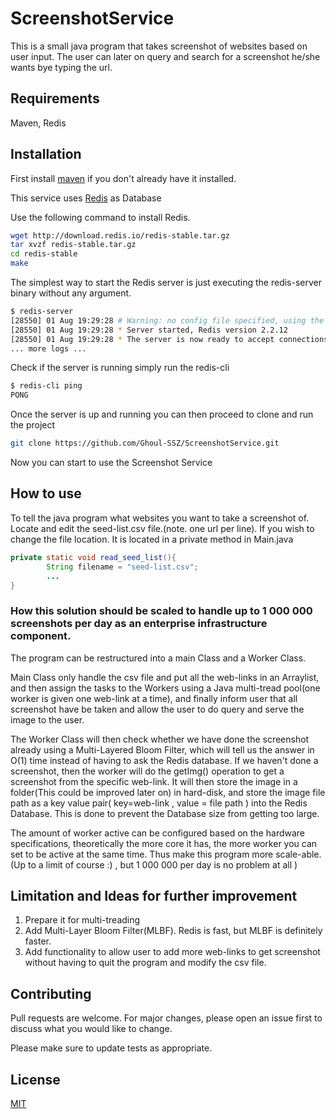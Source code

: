 # ScreenshotService

This is a small java program that takes screenshot of websites based on user input. The user can later on query and search for a screenshot he/she wants bye typing the url. 

## Requirements 
Maven, Redis

## Installation
First install [maven](https://maven.apache.org/install.html) if you don't already have it installed. 

This service uses [Redis](https://redis.io/) as Database 

Use the following command to install Redis.

```bash
wget http://download.redis.io/redis-stable.tar.gz
tar xvzf redis-stable.tar.gz
cd redis-stable
make
```

The simplest way to start the Redis server is just executing the redis-server binary without any argument.
```bash
$ redis-server
[28550] 01 Aug 19:29:28 # Warning: no config file specified, using the default config. In order to specify a config file use 'redis-server /path/to/redis.conf'
[28550] 01 Aug 19:29:28 * Server started, Redis version 2.2.12
[28550] 01 Aug 19:29:28 * The server is now ready to accept connections on port 6379
... more logs ...
```
Check if the server is running simply run the redis-cli 
```bash
$ redis-cli ping
PONG
```

Once the server is up and running you can then proceed to clone and run the project

```bash
git clone https://github.com/Ghoul-SSZ/ScreenshotService.git
```

Now you can start to use the Screenshot Service

## How to use
To tell the java program what websites you want to take a screenshot of. Locate and edit the seed-list.csv file.(note. one url per line). If you wish to change the file location. It is located in a private method in Main.java  

```java
private static void read_seed_list(){
        String filename = "seed-list.csv";
        ...
}

```
### How this solution should be scaled to handle up to 1 000 000 screenshots per day as an enterprise infrastructure component.
The program can be restructured into a main Class and a Worker Class. 

Main Class only handle the csv file and put all the web-links in an Arraylist, and then assign the tasks to the Workers using a Java multi-tread pool(one worker is given one web-link at a time), and finally inform user that all screenshot have be taken and allow the user to do query and serve the image to the user. 

The Worker Class will then check whether we have done the screenshot already using a Multi-Layered Bloom Filter, which will tell us the answer in O(1) time instead of having to ask the Redis database. If we haven't done a screenshot, then the worker will do the getImg() operation to get a screenshot from the specific web-link. It will then store the image in a folder(This could be improved later on) in hard-disk,  and store the image file path as a key value pair( key=web-link , value = file path ) into the Redis Database. This is done to prevent the Database size from getting too large.  

The amount of worker active can be configured based on the hardware specifications, theoretically the more core it has, the more worker you can set to be active at the same time. Thus make this program more scale-able. (Up to a limit of course :) , but 1 000 000 per day is no problem at all )


## Limitation and Ideas for further improvement
1. Prepare it for multi-treading 
2. Add Multi-Layer Bloom Filter(MLBF). Redis is fast, but MLBF is definitely faster.   
3. Add functionality to allow user to add more web-links to get screenshot without having to quit the program and modify the csv file. 
    
    

## Contributing
Pull requests are welcome. For major changes, please open an issue first to discuss what you would like to change.

Please make sure to update tests as appropriate.

## License
[MIT](https://choosealicense.com/licenses/mit/)
